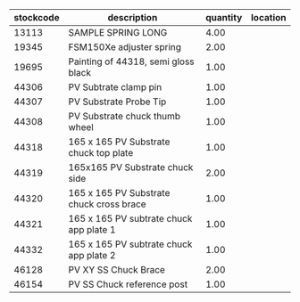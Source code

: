 |stockcode|description|quantity|location|
|---------|-----------|--------|--------|
|13113|SAMPLE SPRING LONG|4.00||
|19345|FSM150Xe adjuster spring|2.00||
|19695|Painting of 44318, semi gloss black|1.00||
|44306|PV Subtrate clamp pin|1.00||
|44307|PV Substrate Probe Tip|1.00||
|44308|PV Substrate chuck thumb wheel|1.00||
|44318|165 x 165 PV Substrate chuck top plate|1.00||
|44319|165x165 PV Substrate chuck side|2.00||
|44320|165 x 165 PV Substrate chuck cross brace|1.00||
|44321|165 x 165 PV subtrate chuck app plate 1|1.00||
|44332|165 x 165 PV subtrate chuck app plate 2|1.00||
|46128|PV XY SS Chuck Brace|2.00||
|46154|PV SS Chuck reference post|1.00||
